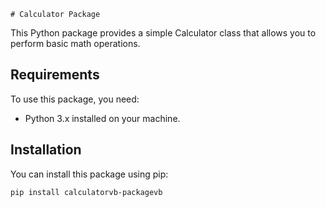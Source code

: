     # Calculator Package

This Python package provides a simple Calculator class that allows you to perform basic math operations.

## Requirements

To use this package, you need:
- Python 3.x installed on your machine.

## Installation

You can install this package using pip:

```bash
pip install calculatorvb-packagevb


